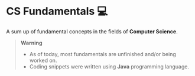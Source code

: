 # CS Fundamentals 💻
A sum up of fundamental concepts in the fields of **Computer Science**.

> **Warning**  
> - As of today, most fundamentals are unfinished and/or being worked on.
> - Coding snippets were written using **Java** programming language.
